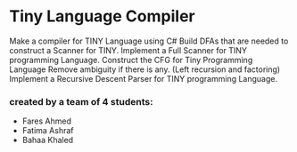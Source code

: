 # Tiny Language Compiler
Make a compiler for TINY Language using C# Build DFAs that are needed to construct a Scanner for TINY. Implement a Full Scanner for TINY programming Language. Construct the CFG for Tiny Programming Language Remove ambiguity if there is any. (Left recursion and factoring) Implement a Recursive Descent Parser for TINY programming Language.

### created by a team of 4 students: 
* Fares Ahmed
* Fatima Ashraf
* Bahaa Khaled
 

